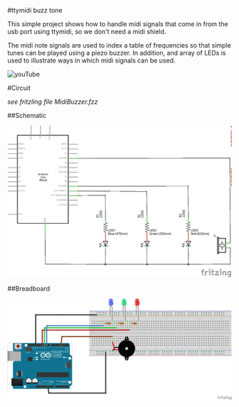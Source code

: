 #ttymidi buzz tone

This simple project shows how to handle midi signals that come in from the usb port using ttymidi, so we don't need a midi shield. 

The midi note signals are used to index a table of frequencies so that simple tunes can be played using a piezo buzzer. In addition, and array of LEDs is used to illustrate ways in which midi signals can be used. 

![youTube](https://youtu.be/7wDKNfrnTLk "video")

#Circuit

*see fritzling file MidiBuzzer.fzz*

##Schematic

![Fritzling Schematic](./MidiBuzzer_schem.png "Schematic")

##Breadboard

![Fritzling Breadboard](./MidiBuzzer_bb.png "Schematic")

